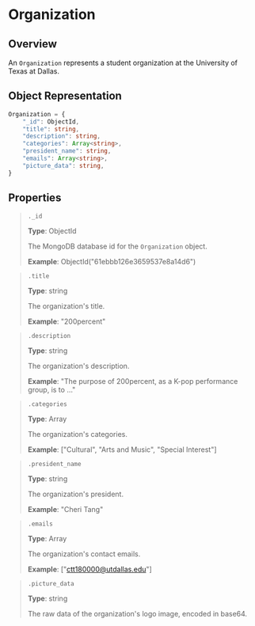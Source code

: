 # Organization
## Overview

An `Organization` represents a student organization at the University of Texas at Dallas.

## Object Representation
```ts
Organization = {
    "_id": ObjectId,
    "title": string,
    "description": string,
    "categories": Array<string>,
    "president_name": string,
    "emails": Array<string>,
    "picture_data": string,
}
```

## Properties
> `._id`
>
> **Type**: ObjectId
>
> The MongoDB database id for the `Organization` object.
>
> **Example**: ObjectId("61ebbb126e3659537e8a14d6")

> `.title`
>
> **Type**: string
>
> The organization's title.
>
> **Example**: "200percent"

> `.description`
>
> **Type**: string
>
> The organization's description.
>
> **Example**: "The purpose of 200percent, as a K-pop performance group, is to ..."

> `.categories`
>
> **Type**: Array<string>
>
> The organization's categories.
>
> **Example**: ["Cultural", "Arts and Music", "Special Interest"]

> `.president_name`
>
> **Type**: string
>
> The organization's president.
> 
> **Example**: "Cheri Tang"

> `.emails`
>
> **Type**: Array<string>
>
> The organization's contact emails.
> 
> **Example**: ["ctt180000@utdallas.edu"]

> `.picture_data`
>
> **Type**: string
>
> The raw data of the organization's logo image, encoded in base64.
